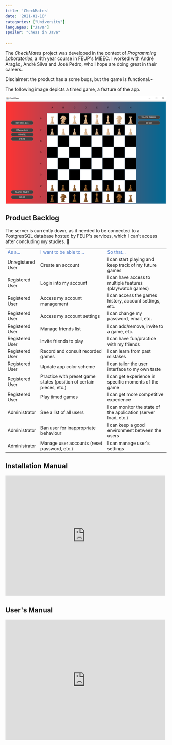 ```yaml
---
title: 'CheckMates'
date: '2021-01-10'
categories: ["University"]
languages: ["Java"]
spoiler: "Chess in Java"

---
```


The *CheckMates* project was developed in the context of *Programming Laboratories*, a 4th year course in FEUP's MIEEC. I worked with André Aragão, André Silva and José Pedro, who I hope are doing great in their careers.

Disclaimer: the product has a some bugs, but the game is functional.~

The following image depicts a timed game, a feature of the app.

![Demo](./images/game.png)

## Product Backlog

The server is currently down, as it needed to be connected to a PostgresSQL database hosted by FEUP's services, which I can't access after concluding my studies. 🤡 
        
<table class ="backlog">
<tbody>
  <tr>
    <td class = "table_td"><span style="color: #4472c4;">As a...</span></td>
    <td class = "table_td"><span style="color: #4472c4;">I want to be able to...</span></td>
    <td class = "table_td"><span style="color: #4472c4;">So that...</span></td>
  </tr>
  <tr>
    <td class = "table_td">Unregistered<br>User</td>
    <td class = "table_td">Create an account</td>
    <td class = "table_td">I can start playing and <br>keep track of my future games</td>
  </tr>
  <tr>
    <td class = "table_td">Registered<br>User</td>
    <td class = "table_td">Login into my account</td>
    <td class = "table_td">I can have access to multiple features (play/watch games)</td>
  </tr>
  <tr>
    <td class = "table_td">Registered<br>User</td>
    <td class = "table_td">Access my account management</td>
    <td class = "table_td">I can access the games history, account settings, etc.</td>
  </tr>
  <tr>
    <td class = "table_td">Registered<br>User</td>
    <td class = "table_td">Access my account settings</td>
    <td class = "table_td">I can change my password, email, etc.</td>
  </tr>
  <tr>
    <td class = "table_td">Registered<br>User</td>
    <td class = "table_td">Manage friends list</td>
    <td class = "table_td">I can add/remove, invite to a game, etc.</td>
  </tr>
  <tr>
    <td class = "table_td">Registered<br>User</td>
    <td class = "table_td">Invite friends to play</td>
    <td class = "table_td">I can have fun/practice with my friends</td>
  </tr>
  <tr>
    <td class = "table_td">Registered<br>User</td>
    <td class = "table_td">Record and consult recorded games</td>
    <td class = "table_td">I can learn from past mistakes</td>
  </tr>
  <tr>
    <td class = "table_td">Registered<br>User</td>
    <td class = "table_td">Update app color scheme</td>
    <td class = "table_td">I can tailor the user interface to my own taste</td>
  </tr>
  <tr>
    <td class = "table_td">Registered<br>User</td>
    <td class = "table_td">Practice with preset game states (position of certain pieces, etc.)</td>
    <td class = "table_td">I can get experience in specific moments of the game</td>
  </tr>
  <tr>
    <td class = "table_td">Registered<br>User</td>
    <td class = "table_td">Play timed games</td>
    <td class = "table_td">I can get more competitive experience</td>
  </tr>
  <tr>
    <td class = "table_td">Administrator</td>
    <td class = "table_td">See a list of all users</td>
    <td class = "table_td">I can monitor the state of the application (server load, etc.)</td>
  </tr>
  <tr>
    <td class = "table_td">Administrator</td>
    <td class = "table_td">Ban user for inappropriate behaviour</td>
    <td class = "table_td">I can keep a good environment between the users</td>
  </tr>
  <tr>
    <td class = "table_td">Administrator</td>
    <td class = "table_td">Manage user accounts (reset password, etc.)</td>
    <td class = "table_td">I can manage user's settings</td>
  </tr>
</tbody>
</table>

## Installation Manual

<embed src="https://drive.google.com/file/d/1icu16oQUSDcUA4dq_-V_AJAoUWbngcT-/preview" width="500" height="375">


## User's Manual

<embed src="https://drive.google.com/file/d/1Ck7yEJBbKM51XKU2_040n_sjRbvh0fZG/preview" width="500" height="375">





